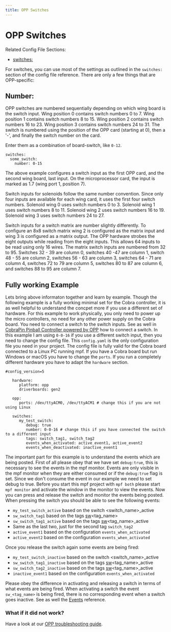 ```yaml
---
title: OPP Switches
---
```


# OPP Switches


Related Config File Sections:

* [switches:](../../config/switches.md)

For switches, you can use most of the settings as outlined in the
`switches:` section of the config file reference. There are only a few
things that are OPP-specific:

## Number:

OPP switches are numbered sequentially depending on which wing board is
the switch input. Wing position 0 contains switch numbers 0 to 7. Wing
position 1 contains switch numbers 8 to 15. Wing position 2 contains
switch numbers 16 to 23. Wing position 3 contains switch numbers 24 to
31. The switch is numbered using the position of the OPP card (starting
at 0), then a '-', and finally the switch number on the card.

Enter them as a combination of board-switch, like `0-12`.

``` mpf-config
switches:
  some_switch:
    number: 0-15
```

The above example configures a switch input as the first OPP card, and
the second wing board, last input. On the microprocessor card, the input
is marked as 1.7 (wing port 1, position 7).

Switch inputs for solenoids follow the same number convention. Since
only four inputs are available for each wing card, it uses the first
four switch numbers. Solenoid wing 0 uses switch numbers 0 to 3.
Solenoid wing 1 uses switch numbers 8 to 11. Solenoid wing 2 uses switch
numbers 16 to 19. Solenoid wing 3 uses switch numbers 24 to 27.

Switch inputs for a switch matrix are number slightly differently. To
configure an 8x8 switch matrix wing 2 is configured as the matrix input
and wing 3 is configured as a matrix output. The OPP hardware strobes
the eight outputs while reading from the eight inputs. This allows 64
inputs to be read using only 16 wires. The matrix switch inputs are
numbered from 32 to 95. Switches 32 - 39 are column 0, switches 40 -47
are column 1, switch 48 - 55 are column 2, switches 56 - 63 are column
3, switches 64 - 71 are column 4, switches 72 to 79 are column 5,
switches 80 to 87 are column 6, and switches 88 to 95 are column 7.

## Fully working Example

Lets bring above informaton together and learn by example. Though the
following example is a fully working minimal set for the Cobra
controller, it is as well helpful to understand the concpet more if you
use a different set of hardware. For this example to work physically,
you only need to power up the micro controllers, no need for any other
power supply on the Cobra board. You need to connect a switch to the
switch inputs. See as well in
[CobraPin Pinball Controller powered by OPP](cobrapin/index.md) how to
connect a switch. In this example I am using `0-0-16` if you use a
different switch input, then you need to change the config file. This
`config.yaml` is the only configuration file you need in your project.
The config file is fully valid for the Cobra board connected to a Linux
PC running mpf. If you have a Cobra board but run Windows or macOS you
have to change the `ports`. If you run a completely different hardware
you have to adapt the `hardware` section.

``` mpf-config
#config_version=5

   hardware:
      platform: opp
      driverboards: gen2

   opp:
      ports: /dev/ttyACM0, /dev/ttyACM1 # change this if you are not using Linux

   switches:
      my_test_switch:
         debug: true
         number: 0-0-16 # change this if you have connected the switch to a different input
         tags: switch_tag1, switch_tag2
         events_when_activated: active_event1, active_event2
         events_when_deactivated: inactive_event1
```

The important part for this example is to understand the events which
are being posted. First of all please obey that we have set
`debug:true`, this is necessary to see the events in the mpf monitor.
Events are only visible in the mpf monitor when they are either consumed
or if the `debug:true` flag is set. Since we don't consume the event in
our example we need to set debug to true. Before you start this mpf
project with `mpf both` please start `mpf monitor` and activate the
window in the monitor to view the events. Now you can press and release
the switch and monitor the events being posted. When pressing the switch
you should be able to see the following events:

* `my_test_switch_active` based on the switch <switch_name>_active
* `sw_switch_tag1` based on the tags [sw](../../index.md)<tag_name>
* `sw_switch_tag1_active` based on the tags [sw](../../index.md)<tag_name>_active
* Same as the last two, just for the second tag `switch_tag2`
* `active_event1` based on the configuration `events_when_activated`
* `active_event2` based on the configuration `events_when_activated`

Once you release the switch again some events are being fired:

* `my_test_switch_inactive` based on the switch
    <switch_name>_active
* `sw_switch_tag1_inactive` based on the tags
    [sw](../../index.md)<tag_name>_active
* `sw_switch_tag2_inactive` based on the tags
    [sw](../../index.md)<tag_name>_active
* `inactive_event1` based on the configuration `events_when_activated`

Please obey the difference in activating and releasing a switch in terms
of what events are being fired. When activating a switch the event
`sw_<tag_name>` is being fired, there is no corresponding event when a
switch goes inactive. See as well the [Events](../../events/index.md) reference.

### What if it did not work?

Have a look at our
[OPP troubleshooting guide](../../troubleshooting/index.md).
